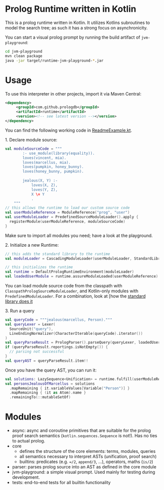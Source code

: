 # Prolog Runtime written in Kotlin

This is a prolog runtime written in Kotlin. It utilizes Kotlins subroutines
to model the search tree; as such it has a strong focus on asynchronicity.

You can start a visual prolog prompt by running the build artifact of `jvm-playground`:

```bash
cd jvm-playground
mvn clean package
java -jar target/runtime-jvm-playground-*.jar
```

# Usage

To use this interpreter in other projects, import it via Maven Central:

```xml
<dependency>
     <groupId>com.github.prologdb</groupId>
     <artifactId>runtime</artifactId>
     <version><!-- see latest version --></version>
</dependency>
```

You can find the following working code in [ReadmeExample.kt](jvm-playground/src/main/kotlin/ReadmeExample.kt).

1\. Declare module source:

```kotlin
val moduleSourceCode = """
        :- use_module(library(equality)).
        loves(vincent, mia).
        loves(marcellus, mia).
        loves(pumpkin, honey_bunny).
        loves(honey_bunny, pumpkin).
        
        jealous(X, Y) :-
            loves(X, Z),
            loves(Y, Z),
            X \= Y
            .
    """
// this allows the runtime to load our custom source code
val userModuleReference = ModuleReference("prog", "user")
val userModuleLoader = PredefinedSourceModuleLoader().apply {
  registerModule(userModuleReference, moduleSourceCode)
}
```

Make sure to import all modules you need; have a look at the playground.

2\. Initialize a new Runtime:

```kotlin
// this adds the standard library to the runtime
val moduleLoader = CascadingModuleLoader(userModuleLoader, StandardLibraryModuleLoader)

// this initializes the runtime
val runtime = DefaultPrologRuntimeEnvironment(moduleLoader)
val loadedUserModule = runtime.assureModuleLoaded(userModuleReference)
```

You can load module source code from the classpath with `ClasspathPrologSourceModuleLoader`,
and Kotlin-only modules with `PredefinedModuleLoader`. For a combination, look at [how the
[standard library does it](stdlib/src/main/kotlin/com/github/prologdb/runtime/stdlib/loader/StandardLibraryModuleLoader.kt)

3\. Run a query


```kotlin
val queryCode = """jealous(marcellus, Person)."""
val queryLexer = Lexer(
  SourceUnit("query"),
  LineEndingNormalizer(CharacterIterable(queryCode).iterator())
)
val queryParseResult = PrologParser().parseQuery(queryLexer, loadedUserModule.localOperators)
if (queryParseResult.reportings.isNotEmpty()) {
  // parsing not successful
}
val queryAST = queryParseResult.item!!
```

Once you have the query AST, you can run it:

```kotlin
val solutions: LazySequence<Unification> = runtime.fulfill(userModuleReference.moduleName, queryAST)
val personsJealousOfMarcellus = solutions
  .mapRemaining { it.variableValues[Variable("Person")] }
  .mapRemaining { (it as Atom).name }
  .remainingTo(::mutableSetOf)
```

# Modules

* async: async and coroutine primitives that are suitable for the prolog proof search 
  semantics (`kotlin.sequences.Sequence` is not!). Has no ties to actual prolog.
* core
  * defines the structure of the core elements: terms, modules, queries
  * all semantics necessary to interpret ASTs (unification, proof search)
  * builtins: predicates (e.g. `=/2`, `append/3`, ...), operators, maths (`is/2`)
* parser: parses prolog source into an AST as defined in the core module
* jvm-playground: a simple visual prompt. Used mainly for testing during development.
* tests: end-to-end tests for all builtin functionality